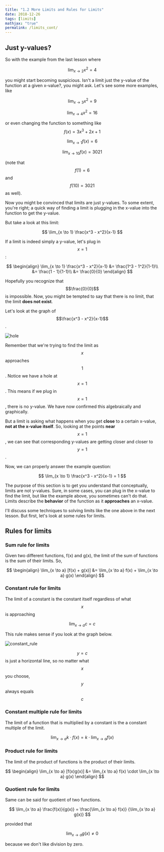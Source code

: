 ```yaml
---
title: "1.2 More Limits and Rules for Limits"
date: 2018-12-26
tags: [limits]
mathjax: "true"
permalink: /limits_cont/
---
```


## Just y-values?
So with the example from the last lesson where

$$
\lim_{x \to 2} x^2 = 4
$$

you might start becoming suspicious. Isn't a limit just the y-value of the function at a given x-value?, you might ask. Let's see some more examples, like

$$
\lim_{x \to 3} x^2 = 9
$$

$$
\lim_{x \to 4} x^2 = 16
$$

or even changing the function to something like $$f(x) = 3x^3 + 2x + 1$$

$$
\lim_{x \to 1} f(x) = 6
$$

$$
\lim_{x \to 10} f(x) = 3021
$$

(note that $$f(1) = 6$$ and $$f(10) = 3021$$ as well).

Now you might be convinced that limits are just y-values. To some extent, you're right; a quick way of finding a limit is plugging in the x-value into the function to get the y-value.

But take a look at this limit:

$$
\lim_{x \to 1} \frac{x^3 - x^2}{x-1}
$$

If a limit is indeed simply a y-value, let's plug in $$x=1$$:

$$
\begin{align}
\lim_{x \to 1} \frac{x^3 - x^2}{x-1} &= \frac{1^3 - 1^2}{1-1}\\
&= \frac{1 - 1}{1-1}\\ &= \frac{0}{0}
\end{align}
$$

Hopefully you recognize that $$\frac{0}{0}$$ is impossible. Now, you might be tempted to say that there is no limit, that the limit **does not exist**.

Let's look at the graph of $$\frac{x^3 - x^2}{x-1}$$.

<img src="{{ site.url }}{{ site.baseurl }}/images/limit_hole_graph.png" alt="hole">

Remember that we're trying to find the limit as $$x$$ approaches $$1$$. Notice we have a hole at $$x = 1$$. This means if we plug in $$x = 1$$, there is no y-value. We have now confirmed this algebraically and graphically.

But a limit is asking what happens when you get **close** to a certain x-value, **not at the x-value itself**. So, looking at the points **near** $$x = 1$$, we can see that corresponding y-values are getting closer and closer to $$y = 1$$.

Now, we can properly answer the example question:

$$
\lim_{x \to 1} \frac{x^3 - x^2}{x-1} = 1
$$

The purpose of this section is to get you understand that conceptually, limits are not y-values. Sure, in some cases, you can plug in the x-value to find the limit, but like the example above, you sometimes can't do that. Limits describe the **behavior** of the function as it **approaches** an x-value.

I'll discuss some techniques to solving limits like the one above in the next lesson. But first, let's look at some rules for limits.

## Rules for limits

### Sum rule for limits

Given two different functions, f(x) and g(x), the limit of the sum of functions is the sum of their limits. So,

$$
\begin{align}
\lim_{x \to a} [f(x) + g(x)] &= \lim_{x \to a} f(x) + \lim_{x \to a} g(x)
\end{align}
$$

### Constant rule for limits

The limit of a constant is the constant itself regardless of what $$x$$ is approaching

$$
\lim_{x \to a} c = c
$$

This rule makes sense if you look at the graph below.

<img src="{{ site.url }}{{ site.baseurl }}/images/limit_constant_rule.png" alt="constant_rule">

$$y = c$$ is just a horizontal line, so no matter what $$x$$ you choose, $$y$$ always equals $$c$$

### Constant multiple rule for limits

The limit of a function that is multiplied by a constant is the a constant multiple of the limit.

$$
\lim_{x \to a} k \cdot f(x) = k \cdot \lim_{x \to a} f(x)
$$

### Product rule for limits

The limit of the product of functions is the product of their limits.

$$
\begin{align}
\lim_{x \to a} [f(x)g(x)] &= \lim_{x \to a} f(x) \cdot \lim_{x \to a} g(x)
\end{align}
$$

### Quotient rule for limits

Same can be said for quotient of two functions.

$$
\lim_{x \to a} \frac{f(x)}{g(x)} = \frac{\lim_{x \to a} f(x)} {\lim_{x \to a} g(x)}
$$

provided that

$$
\lim_{x \to a} g(x) \neq 0
$$

because we don't like division by zero.
